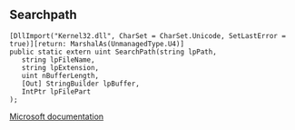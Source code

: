 ## Searchpath

```
[DllImport("Kernel32.dll", CharSet = CharSet.Unicode, SetLastError = true)][return: MarshalAs(UnmanagedType.U4)]
public static extern uint SearchPath(string lpPath,
   string lpFileName,
   string lpExtension,
   uint nBufferLength,
   [Out] StringBuilder lpBuffer,
   IntPtr lpFilePart
);
```

[Microsoft documentation](https://docs.microsoft.com/en-us/windows/win32/api/fileapi/nf-fileapi-searchpathw)
